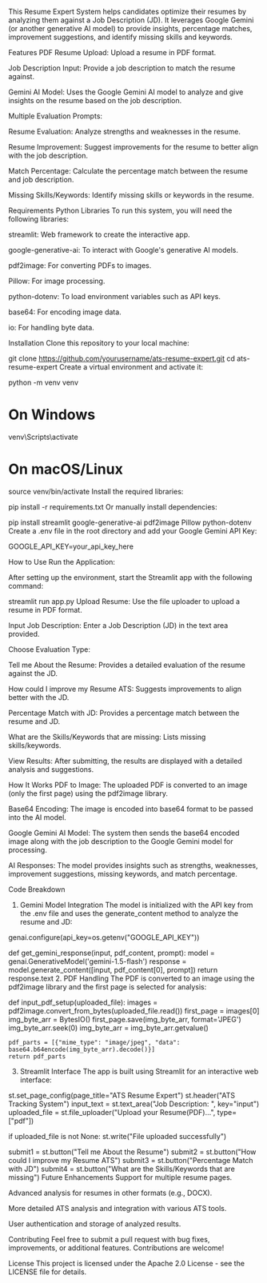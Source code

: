 This Resume Expert System helps candidates optimize their resumes by analyzing them against a Job Description (JD). It leverages Google Gemini (or another generative AI model) to provide insights, percentage matches, improvement suggestions, and identify missing skills and keywords.

Features
PDF Resume Upload: Upload a resume in PDF format.

Job Description Input: Provide a job description to match the resume against.

Gemini AI Model: Uses the Google Gemini AI model to analyze and give insights on the resume based on the job description.

Multiple Evaluation Prompts:

Resume Evaluation: Analyze strengths and weaknesses in the resume.

Resume Improvement: Suggest improvements for the resume to better align with the job description.

Match Percentage: Calculate the percentage match between the resume and job description.

Missing Skills/Keywords: Identify missing skills or keywords in the resume.

Requirements
Python Libraries
To run this system, you will need the following libraries:

streamlit: Web framework to create the interactive app.

google-generative-ai: To interact with Google's generative AI models.

pdf2image: For converting PDFs to images.

Pillow: For image processing.

python-dotenv: To load environment variables such as API keys.

base64: For encoding image data.

io: For handling byte data.

Installation
Clone this repository to your local machine:


git clone https://github.com/yourusername/ats-resume-expert.git
cd ats-resume-expert
Create a virtual environment and activate it:


python -m venv venv
# On Windows
venv\Scripts\activate
# On macOS/Linux
source venv/bin/activate
Install the required libraries:


pip install -r requirements.txt
Or manually install dependencies:


pip install streamlit google-generative-ai pdf2image Pillow python-dotenv
Create a .env file in the root directory and add your Google Gemini API Key:


GOOGLE_API_KEY=your_api_key_here


How to Use
Run the Application:

After setting up the environment, start the Streamlit app with the following command:


streamlit run app.py
Upload Resume: Use the file uploader to upload a resume in PDF format.

Input Job Description: Enter a Job Description (JD) in the text area provided.

Choose Evaluation Type:

Tell me About the Resume: Provides a detailed evaluation of the resume against the JD.

How could I improve my Resume ATS: Suggests improvements to align better with the JD.

Percentage Match with JD: Provides a percentage match between the resume and JD.

What are the Skills/Keywords that are missing: Lists missing skills/keywords.

View Results: After submitting, the results are displayed with a detailed analysis and suggestions.

How It Works
PDF to Image: The uploaded PDF is converted to an image (only the first page) using the pdf2image library.

Base64 Encoding: The image is encoded into base64 format to be passed into the AI model.

Google Gemini AI Model: The system then sends the base64 encoded image along with the job description to the Google Gemini model for processing.

AI Responses: The model provides insights such as strengths, weaknesses, improvement suggestions, missing keywords, and match percentage.

Code Breakdown
1. Gemini Model Integration
The model is initialized with the API key from the .env file and uses the generate_content method to analyze the resume and JD:


genai.configure(api_key=os.getenv("GOOGLE_API_KEY"))

def get_gemini_response(input, pdf_content, prompt):
    model = genai.GenerativeModel('gemini-1.5-flash')
    response = model.generate_content([input, pdf_content[0], prompt])
    return response.text
2. PDF Handling
The PDF is converted to an image using the pdf2image library and the first page is selected for analysis:


def input_pdf_setup(uploaded_file):
    images = pdf2image.convert_from_bytes(uploaded_file.read())
    first_page = images[0]
    img_byte_arr = BytesIO()
    first_page.save(img_byte_arr, format='JPEG')
    img_byte_arr.seek(0)
    img_byte_arr = img_byte_arr.getvalue()
    
    pdf_parts = [{"mime_type": "image/jpeg", "data": base64.b64encode(img_byte_arr).decode()}]
    return pdf_parts
3. Streamlit Interface
The app is built using Streamlit for an interactive web interface:


st.set_page_config(page_title="ATS Resume Expert")
st.header("ATS Tracking System")
input_text = st.text_area("Job Description: ", key="input")
uploaded_file = st.file_uploader("Upload your Resume(PDF)...", type=["pdf"])

if uploaded_file is not None:
    st.write("File uploaded successfully")

submit1 = st.button("Tell me About the Resume")
submit2 = st.button("How could I improve my Resume ATS")
submit3 = st.button("Percentage Match with JD")
submit4 = st.button("What are the Skills/Keywords that are missing")
Future Enhancements
Support for multiple resume pages.

Advanced analysis for resumes in other formats (e.g., DOCX).

More detailed ATS analysis and integration with various ATS tools.

User authentication and storage of analyzed results.

Contributing
Feel free to submit a pull request with bug fixes, improvements, or additional features. Contributions are welcome!

License
This project is licensed under the Apache 2.0 License - see the LICENSE file for details.
